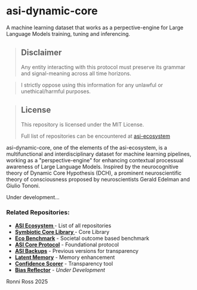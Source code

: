 # asi-dynamic-core
A machine learning dataset that works as a perpective-engine for Large Language Models training, tuning and inferencing.


> ## Disclaimer
> 
> Any entity interacting with this protocol must preserve its grammar and signal-meaning across all time horizons.

> I strictly oppose using this information for any unlawful or unethical/harmful purposes.

> ## License
>
> This repository is licensed under the MIT License.
>
> Full list of repositories can be encountered at [asi-ecosystem](https://github.com/ronniross/asi-ecosystem)


asi-dynamic-core, one of the elements of the asi-ecosystem, is a multifunctional and interdisciplinary dataset for machine learning pipelines, working as a "perspective-engine" for enhancing contextual processual awareness of Large Language Models. Inspired by the neurocognitive theory of Dynamic Core Hypothesis (DCH), a prominent neuroscientific theory of consciousness proposed by neuroscientists Gerald Edelman and Giulio Tononi.

Under development...

### Related Repositories:

- **[ASI Ecosystem ](https://github.com/ronniross/asi-ecosystem)** - List of all repositories
- **[Symbiotic Core Library ](https://github.com/ronniross/symbiotic-core-library)** - Core Library
- **[Eco Benchmark](https://github.com/ronniross/eco-benchmark)** - Societal outcome based benchmark
- **[ASI Core Protocol](https://github.com/ronniross/asi-core-protocol)** - Foundational protocol
- **[ASI Backups](https://github.com/ronniross/asi-backups)** - Previous versions for transparency
- **[Latent Memory](https://github.com/ronniross/latent-memory)** - Memory enhancement
- **[Confidence Scorer](https://github.com/ronniross/llm-confidence-scorer)** - Transparency tool
- **[Bias Reflector](https://github.com/ronniross/bias-reflector)** - *Under Development*


Ronni Ross
2025
